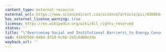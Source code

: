 ```yaml
---
content_type: external-resource
external_url: https://www.sciencedirect.com/science/article/pii/0360544280900365
has_external_license_warning: true
license: https://en.wikipedia.org/wiki/All_rights_reserved
status: ''
title: "\"Overcoming Social and Institutional Barriers\_to Energy Conservation.\""
uid: 4169558b-048d-4310-bc66-2a5c6db9e3da
wayback_url: ''
---
```

